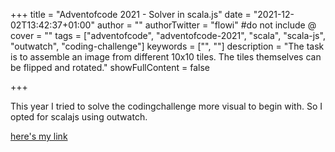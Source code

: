 +++
title = "Adventofcode 2021 - Solver in scala.js"
date = "2021-12-02T13:42:37+01:00"
author = ""
authorTwitter = "flowi" #do not include @
cover = ""
tags = ["adventofcode", "adventofcode-2021", "scala", "scala-js", "outwatch", "coding-challenge"]
keywords = ["", ""]
description = "The task is to assemble an image from different 10x10 tiles. The tiles themselves can be flipped and rotated."
showFullContent = false

+++

This year I tried to solve the codingchallenge more visual to begin with. So I opted for scalajs using outwatch.

[here's my link](/adventofcode/2021-solver)
